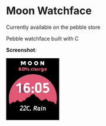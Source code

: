 # Moon Watchface
Currently available on the pebble store

Pebble watchface built with C

**Screenshot**:

![Screenshot](screenshot.png)



